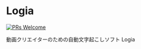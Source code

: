 # Logia

[![PRs Welcome](https://img.shields.io/badge/PRs-welcome-brightgreen.svg?style=flat-square)](https://makeapullrequest.com)

動画クリエイターのための自動文字起こしソフト Logia
